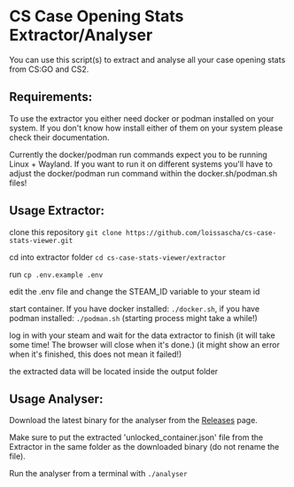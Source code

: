 # CS Case Opening Stats Extractor/Analyser

You can use this script(s) to extract and analyse all your case opening stats from CS:GO and CS2.

## Requirements:

To use the extractor you either need docker or podman installed on your system. If you don't know how install either of them on your system please check their documentation.

Currently the docker/podman run commands expect you to be running Linux + Wayland. If you want to run it on different systems you'll have to adjust the docker/podman run command within the docker.sh/podman.sh files!

## Usage Extractor:

clone this repository `git clone https://github.com/loissascha/cs-case-stats-viewer.git`

cd into extractor folder `cd cs-case-stats-viewer/extractor`

run `cp .env.example .env`

edit the .env file and change the STEAM_ID variable to your steam id

start container. If you have docker installed: `./docker.sh`, if you have podman installed: `./podman.sh` (starting process might take a while!)

log in with your steam and wait for the data extractor to finish (it will take some time! The browser will close when it's done.) (it might show an error when it's finished, this does not mean it failed!)

the extracted data will be located inside the output folder

## Usage Analyser:

Download the latest binary for the analyser from the [Releases](https://github.com/loissascha/cs-case-stats-viewer/releases) page.

Make sure to put the extracted 'unlocked_container.json' file from the Extractor in the same folder as the downloaded binary (do not rename the file).

Run the analyser from a terminal with `./analyser`
